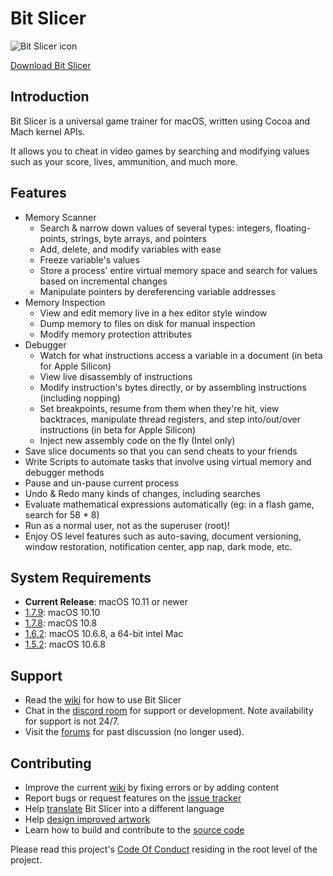 # Bit Slicer
![Bit Slicer icon](https://zgcoder.net/software/bitslicer/images/web_icon.png)

[Download Bit Slicer](https://zgcoder.net/software/bitslicer/dist/stable/Bit%20Slicer.dmg)

## Introduction
Bit Slicer is a universal game trainer for macOS, written using Cocoa and Mach kernel APIs.

It allows you to cheat in video games by searching and modifying values such as your score, lives, ammunition, and much more.

## Features
* Memory Scanner
	* Search & narrow down values of several types: integers, floating-points, strings, byte arrays, and pointers
	* Add, delete, and modify variables with ease
	* Freeze variable's values
	* Store a process' entire virtual memory space and search for values based on incremental changes
	* Manipulate pointers by dereferencing variable addresses
* Memory Inspection
	* View and edit memory live in a hex editor style window
	* Dump memory to files on disk for manual inspection
	* Modify memory protection attributes
* Debugger
    * Watch for what instructions access a variable in a document (in beta for Apple Silicon)
	* View live disassembly of instructions
	* Modify instruction's bytes directly, or by assembling instructions (including nopping)
	* Set breakpoints, resume from them when they're hit, view backtraces, manipulate thread registers, and step into/out/over instructions (in beta for Apple Silicon)
	* Inject new assembly code on the fly (Intel only)
* Save slice documents so that you can send cheats to your friends
* Write Scripts to automate tasks that involve using virtual memory and debugger methods
* Pause and un-pause current process
* Undo & Redo many kinds of changes, including searches
* Evaluate mathematical expressions automatically (eg: in a flash game, search for 58 * 8)
* Run as a normal user, not as the superuser (root)!
* Enjoy OS level features such as auto-saving, document versioning, window restoration, notification center, app nap, dark mode, etc.

## System Requirements
* **Current Release**: macOS 10.11 or newer
* [1.7.9](https://github.com/zorgiepoo/Bit-Slicer/releases/download/1.7.9/Bit.Slicer.dmg): macOS 10.10
* [1.7.8](https://github.com/zorgiepoo/Bit-Slicer/releases/download/1.7.8/Bit.Slicer.dmg): macOS 10.8
* [1.6.2](https://github.com/zorgiepoo/Bit-Slicer/releases/download/1.6.2/Bit_Slicer_1.6.2.zip): macOS 10.6.8, a 64-bit intel Mac
* [1.5.2](https://github.com/zorgiepoo/Bit-Slicer/releases/download/1.5.2/Bit_Slicer_1.5.2.zip): macOS 10.6.8

## Support
* Read the [wiki](https://github.com/zorgiepoo/Bit-Slicer/wiki/) for how to use Bit Slicer
* Chat in the [discord room](https://discord.gg/qpfdYYw) for support or development. Note availability for support is not 24/7.
* Visit the [forums](http://portingteam.com/forum/157-bit-slicer/) for past discussion (no longer used).

## Contributing
* Improve the current [wiki](https://github.com/zorgiepoo/Bit-Slicer/wiki/) by fixing errors or by adding content
* Report bugs or request features on the [issue tracker](https://github.com/zorgiepoo/Bit-Slicer/issues)
* Help [translate](https://github.com/zorgiepoo/Bit-Slicer/wiki/Localization) Bit Slicer into a different language
* Help [design improved artwork](https://github.com/zorgiepoo/Bit-Slicer/issues/18)
* Learn how to build and contribute to the [source code](https://github.com/zorgiepoo/Bit-Slicer/wiki/Source-Code)

Please read this project's [Code Of Conduct](https://github.com/zorgiepoo/Bit-Slicer/blob/main/CODE_OF_CONDUCT.md) residing in the root level of the project.
